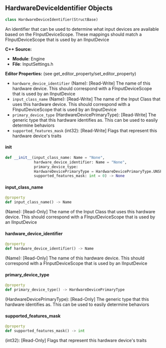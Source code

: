 ## HardwareDeviceIdentifier Objects

```python
class HardwareDeviceIdentifier(StructBase)
```

An identifier that can be used to determine what input devices are available based on the FInputDeviceScope.
These mappings should match a FInputDeviceScope that is used by an IInputDevice

**C++ Source:**

- **Module**: Engine
- **File**: InputSettings.h

**Editor Properties:** (see get_editor_property/set_editor_property)

- ``hardware_device_identifier`` (Name):  [Read-Write] The name of this hardware device.
  This should correspond with a FInputDeviceScope that is used by an IInputDevice
- ``input_class_name`` (Name):  [Read-Write] The name of the Input Class that uses this hardware device.
  This should correspond with a FInputDeviceScope that is used by an IInputDevice
- ``primary_device_type`` (HardwareDevicePrimaryType):  [Read-Write] The generic type that this hardware identifies as. This can be used to easily determine behaviors
- ``supported_features_mask`` (int32):  [Read-Write] Flags that represent this hardware device's traits

<a id="unreal.HardwareDeviceIdentifier.__init__"></a>

#### __init__

```python
def __init__(input_class_name: Name = "None",
             hardware_device_identifier: Name = "None",
             primary_device_type:
             HardwareDevicePrimaryType = HardwareDevicePrimaryType.UNSPECIFIED,
             supported_features_mask: int = 0) -> None
```

<a id="unreal.HardwareDeviceIdentifier.input_class_name"></a>

#### input_class_name

```python
@property
def input_class_name() -> Name
```

(Name):  [Read-Only] The name of the Input Class that uses this hardware device.
This should correspond with a FInputDeviceScope that is used by an IInputDevice

<a id="unreal.HardwareDeviceIdentifier.hardware_device_identifier"></a>

#### hardware_device_identifier

```python
@property
def hardware_device_identifier() -> Name
```

(Name):  [Read-Only] The name of this hardware device.
This should correspond with a FInputDeviceScope that is used by an IInputDevice

<a id="unreal.HardwareDeviceIdentifier.primary_device_type"></a>

#### primary_device_type

```python
@property
def primary_device_type() -> HardwareDevicePrimaryType
```

(HardwareDevicePrimaryType):  [Read-Only] The generic type that this hardware identifies as. This can be used to easily determine behaviors

<a id="unreal.HardwareDeviceIdentifier.supported_features_mask"></a>

#### supported_features_mask

```python
@property
def supported_features_mask() -> int
```

(int32):  [Read-Only] Flags that represent this hardware device's traits

<a id="unreal.GameplayTagContainer"></a>